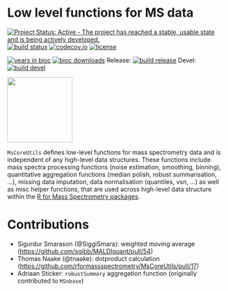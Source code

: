 # Low level functions for MS data

[![Project Status: Active - The project has reached a stable, usable state and is being actively developed.](http://www.repostatus.org/badges/latest/active.svg)](http://www.repostatus.org/#active)
[![build status](https://travis-ci.org/rformassspectrometry/MsCoreUtils.svg?branch=master)](https://travis-ci.org/rformassspectrometry/MsCoreUtils)
[![codecov.io](https://codecov.io/github/rformassspectrometry/MsCoreUtils/coverage.svg?branch=master)](https://codecov.io/github/rformassspectrometry/MsCoreUtils?branch=master)
[![license](https://img.shields.io/badge/license-Artistic--2.0-brightgreen.svg)](https://opensource.org/licenses/Artistic-2.0)

[![years in bioc](http://bioconductor.org/shields/years-in-bioc/MsCoreUtils.svg)](https://bioconductor.org/packages/release/bioc/html/MsCoreUtils.html)
[![bioc downloads](http://bioconductor.org/shields/downloads/MsCoreUtils.svg)](https://bioconductor.org/packages/stats/bioc/MsCoreUtils/)
Release: [![build release](http://bioconductor.org/shields/build/release/bioc/MsCoreUtils.svg)](https://bioconductor.org/checkResults/release/bioc-LATEST/MsCoreUtils/)
Devel: [![build devel](http://bioconductor.org/shields/build/devel/bioc/MsCoreUtils.svg)](https://bioconductor.org/checkResults/devel/bioc-LATEST/MsCoreUtils/)

<img
src="https://raw.githubusercontent.com/rformassspectrometry/stickers/master/MsCoreUtils/MsCoreUtils.png"
height="150">

`MsCoreUtils` defines low-level functions for mass spectrometry data and is
independent of any high-level data structures.
These functions include mass spectra processing functions
(noise estimation, smoothing, binning),
quantitative aggregation functions (median polish, robust summarisation, ...),
missing data imputation, data normalisation (quantiles, vsn, ...)
as well as misc helper functions, that are used across high-level
data structure within the
[R for Mass Spectrometry packages](https://www.rformassspectrometry.org/pkgs/).

# Contributions

- Sigurdur Smarason (@SiggiSmara): weighted moving average (https://github.com/sgibb/MALDIquant/pull/54)
- Thomas Naake (@tnaake): dotproduct calculation (https://github.com/rformassspectrometry/MsCoreUtils/pull/17)
- Adriaan Sticker: `robustSummary` aggregation function (originally contributed to `MSnbase`)
